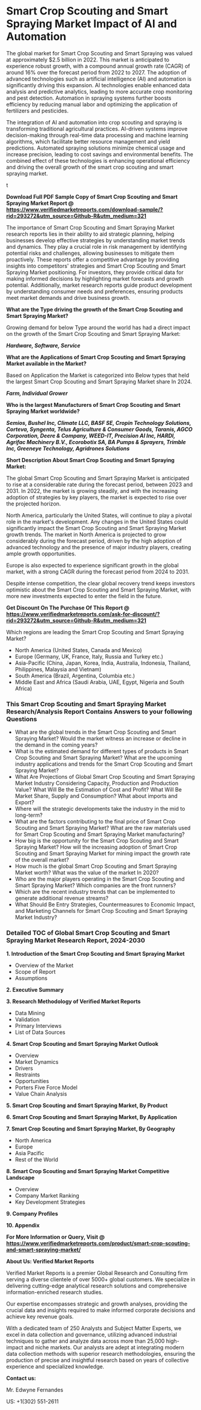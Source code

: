 <meta name="title" content="Global Smart Crop Scouting and Smart Spraying Market Impact of AI and Automation"><meta name="description" content="The global market for Smart Crop Scouting and Smart Spraying was valued at approximately $2.5 billion in 2022. This market is anticipated to experience robust growth, "><meta name="title" content="Smart Crop Scouting and Smart Spraying Market Size, Share, Scope, Trends, Growth, Opportunities, Analysis, Forecast"><h1>Smart Crop Scouting and Smart Spraying Market Impact of AI and Automation</h1><p>The global market for Smart Crop Scouting and Smart Spraying was valued at approximately $2.5 billion in 2022. This market is anticipated to experience robust growth, with a compound annual growth rate (CAGR) of around 16% over the forecast period from 2022 to 2027. The adoption of advanced technologies such as artificial intelligence (AI) and automation is significantly driving this expansion. AI technologies enable enhanced data analysis and predictive analytics, leading to more accurate crop monitoring and pest detection. Automation in spraying systems further boosts efficiency by reducing manual labor and optimizing the application of fertilizers and pesticides.</p><p>The integration of AI and automation into crop scouting and spraying is transforming traditional agricultural practices. AI-driven systems improve decision-making through real-time data processing and machine learning algorithms, which facilitate better resource management and yield predictions. Automated spraying solutions minimize chemical usage and increase precision, leading to cost savings and environmental benefits. The combined effect of these technologies is enhancing operational efficiency and driving the overall growth of the smart crop scouting and smart spraying market.</p>t</p><p id="" class=""><strong>Download Full PDF Sample Copy of Smart Crop Scouting and Smart Spraying Market Report @ <a href="https://www.verifiedmarketreports.com/download-sample/?rid=293272&utm_source=Github-R&utm_medium=321" target="_blank">https://www.verifiedmarketreports.com/download-sample/?rid=293272&utm_source=Github-R&utm_medium=321</a></strong></p><p>The importance of&nbsp;Smart Crop Scouting and Smart Spraying Market research reports lies in their ability to aid strategic planning, helping businesses develop effective strategies by understanding market trends and dynamics. They play a crucial role in risk management by identifying potential risks and challenges, allowing businesses to mitigate them proactively. These reports offer a competitive advantage by providing insights into competitors' strategies and Smart Crop Scouting and Smart Spraying Market positioning. For investors, they provide critical data for making informed decisions by highlighting market forecasts and growth potential. Additionally, market research reports guide product development by understanding consumer needs and preferences, ensuring products meet market demands and drive business growth.</p><p><strong>What are the&nbsp;Type driving the growth of the Smart Crop Scouting and Smart Spraying Market?</strong></p><p id="" class="">Growing demand for below Type around the world has had a direct impact on the growth of the Smart Crop Scouting and Smart Spraying Market:</p><em><strong>Hardware, Software, Service</strong></em></p><strong>What are the&nbsp;Applications&nbsp;of Smart Crop Scouting and Smart Spraying Market available in the Market?</strong></p><p id="" class="">Based on Application the Market is categorized into Below types that held the largest Smart Crop Scouting and Smart Spraying Market share In 2024.</p><em><strong>Farm, Individual Grower</strong></em></p><strong>Who is the largest Manufacturers of Smart Crop Scouting and Smart Spraying Market worldwide?</strong></p><p><em><strong>Semios, Bushel Inc, Climate LLC, BASF SE, Cropin Technology Solutions, Corteva, Syngenta, Telus Agriculture & Consumer Goods, Taranis, AGCO Corporation, Deere & Company, WEED-IT, Precision AI Inc, HARDI, Agrifac Machinery B.V., Ecorobotix SA, BA Pumps & Sprayers, Trimble Inc, Greeneye Technology, Agridrones Solutions</strong></em></p><p id="" class=""><strong>Short Description About Smart Crop Scouting and Smart Spraying Market:</strong></p><p>The global Smart Crop Scouting and Smart Spraying Market is anticipated to rise at a considerable rate during the forecast period, between 2023 and 2031. In 2022, the market is growing steadily, and with the increasing adoption of strategies by key players, the market is expected to rise over the projected horizon.</p><p>North America, particularly the United States, will continue to play a pivotal role in the market's development. Any changes in the United States could significantly impact the Smart Crop Scouting and Smart Spraying Market growth trends. The market in North America is projected to grow considerably during the forecast period, driven by the high adoption of advanced technology and the presence of major industry players, creating ample growth opportunities.</p><p>Europe is also expected to experience significant growth in the global market, with a strong CAGR during the forecast period from 2024 to 2031.</p><p>Despite intense competition, the clear global recovery trend keeps investors optimistic about the Smart Crop Scouting and Smart Spraying Market, with more new investments expected to enter the field in the future.</p><p id="" class=""><strong>Get Discount On The Purchase Of This Report @ <a href="https://www.verifiedmarketreports.com/ask-for-discount/?rid=293272&utm_source=Github-R&utm_medium=321" target="_blank">https://www.verifiedmarketreports.com/ask-for-discount/?rid=293272&utm_source=Github-R&utm_medium=321</a></strong></p>Which regions are leading the Smart Crop Scouting and Smart Spraying Market?</p><ul><li>North America (United States, Canada and Mexico)</li><li>Europe (Germany, UK, France, Italy, Russia and Turkey etc.)</li><li>Asia-Pacific (China, Japan, Korea, India, Australia, Indonesia, Thailand, Philippines, Malaysia and Vietnam)</li><li>South America (Brazil, Argentina, Columbia etc.)</li><li>Middle East and Africa (Saudi Arabia, UAE, Egypt, Nigeria and South Africa)</li></ul><h3 id="" class="">This Smart Crop Scouting and Smart Spraying Market Research/Analysis Report Contains Answers to your following Questions</h3><ul><li>What are the global trends in the Smart Crop Scouting and Smart Spraying Market? Would the market witness an increase or decline in the demand in the coming years?</li><li>What is the estimated demand for different types of products in Smart Crop Scouting and Smart Spraying Market? What are the upcoming industry applications and trends for the Smart Crop Scouting and Smart Spraying Market?</li><li>What Are Projections of Global Smart Crop Scouting and Smart Spraying Market Industry Considering Capacity, Production and Production Value? What Will Be the Estimation of Cost and Profit? What Will Be Market Share, Supply and Consumption? What about imports and Export?</li><li>Where will the strategic developments take the industry in the mid to long-term?</li><li>What are the factors contributing to the final price of Smart Crop Scouting and Smart Spraying Market? What are the raw materials used for Smart Crop Scouting and Smart Spraying Market manufacturing?</li><li>How big is the opportunity for the Smart Crop Scouting and Smart Spraying Market? How will the increasing adoption of Smart Crop Scouting and Smart Spraying Market for mining impact the growth rate of the overall market?</li><li>How much is the global Smart Crop Scouting and Smart Spraying Market worth? What was the value of the market In 2020?</li><li>Who are the major players operating in the Smart Crop Scouting and Smart Spraying Market? Which companies are the front runners?</li><li>Which are the recent industry trends that can be implemented to generate additional revenue streams?</li><li>What Should Be Entry Strategies, Countermeasures to Economic Impact, and Marketing Channels for Smart Crop Scouting and Smart Spraying Market Industry?</li></ul><h3 id="" class="">Detailed TOC of Global Smart Crop Scouting and Smart Spraying Market Research Report, 2024-2030</h3><p id="" class=""><strong>1. Introduction of the Smart Crop Scouting and Smart Spraying Market</strong></p><ul><li>Overview of the Market</li><li>Scope of Report</li><li>Assumptions</li></ul><p id="" class=""><strong>2. Executive Summary</strong></p><p id="" class=""><strong>3. Research Methodology of Verified Market Reports</strong></p><ul><li>Data Mining</li><li>Validation</li><li>Primary Interviews</li><li>List of Data Sources</li></ul><p id="" class=""><strong>4. Smart Crop Scouting and Smart Spraying Market Outlook</strong></p><ul><li>Overview</li><li>Market Dynamics</li><li>Drivers</li><li>Restraints</li><li>Opportunities</li><li>Porters Five Force Model</li><li>Value Chain Analysis</li></ul><p id="" class=""><strong>5. Smart Crop Scouting and Smart Spraying Market, By Product</strong></p><p id="" class=""><strong>6. Smart Crop Scouting and Smart Spraying Market, By Application</strong></p><p id="" class=""><strong>7. Smart Crop Scouting and Smart Spraying Market, By Geography</strong></p><ul><li>North America</li><li>Europe</li><li>Asia Pacific</li><li>Rest of the World</li></ul><p id="" class=""><strong>8. Smart Crop Scouting and Smart Spraying Market Competitive Landscape</strong></p><ul><li>Overview</li><li>Company Market Ranking</li><li>Key Development Strategies</li></ul><p id="" class=""><strong>9. Company Profiles</strong></p><p id="" class=""><strong>10. Appendix</strong></p><p id="" class=""><strong>For More Information or Query, Visit @ <a href="https://www.verifiedmarketreports.com/product/smart-crop-scouting-and-smart-spraying-market/" target="_blank">https://www.verifiedmarketreports.com/product/smart-crop-scouting-and-smart-spraying-market/</a></strong></p><p id="" class=""><strong>About Us: Verified Market Reports</strong></p><p id="" class="">Verified Market Reports is a premier Global Research and Consulting firm serving a diverse clientele of over 5000+ global customers. We specialize in delivering cutting-edge analytical research solutions and comprehensive information-enriched research studies.</p><p id="" class="">Our expertise encompasses strategic and growth analyses, providing the crucial data and insights required to make informed corporate decisions and achieve key revenue goals.</p><p id="" class="">With a dedicated team of 250 Analysts and Subject Matter Experts, we excel in data collection and governance, utilizing advanced industrial techniques to gather and analyze data across more than 25,000 high-impact and niche markets. Our analysts are adept at integrating modern data collection methods with superior research methodologies, ensuring the production of precise and insightful research based on years of collective experience and specialized knowledge.</p><p id="" class=""><strong>Contact us:</strong></p><p id="" class="">Mr. Edwyne Fernandes</p><p id="" class="">US: +1(302) 551-2611</p>